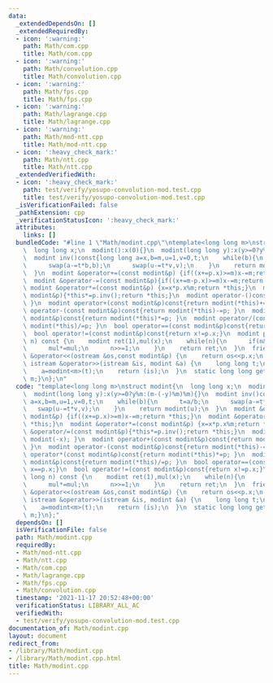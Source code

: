 ```yaml
---
data:
  _extendedDependsOn: []
  _extendedRequiredBy:
  - icon: ':warning:'
    path: Math/com.cpp
    title: Math/com.cpp
  - icon: ':warning:'
    path: Math/convolution.cpp
    title: Math/convolution.cpp
  - icon: ':warning:'
    path: Math/fps.cpp
    title: Math/fps.cpp
  - icon: ':warning:'
    path: Math/lagrange.cpp
    title: Math/lagrange.cpp
  - icon: ':warning:'
    path: Math/mod-ntt.cpp
    title: Math/mod-ntt.cpp
  - icon: ':heavy_check_mark:'
    path: Math/ntt.cpp
    title: Math/ntt.cpp
  _extendedVerifiedWith:
  - icon: ':heavy_check_mark:'
    path: test/verify/yosupo-convolution-mod.test.cpp
    title: test/verify/yosupo-convolution-mod.test.cpp
  _isVerificationFailed: false
  _pathExtension: cpp
  _verificationStatusIcon: ':heavy_check_mark:'
  attributes:
    links: []
  bundledCode: "#line 1 \"Math/modint.cpp\"\ntemplate<long long m>\nstruct modint{\n\
    \  long long x;\n  modint():x(0){}\n  modint(long long y):x(y>=0?y%m:(m-(-y)%m)%m){}\n\
    \  modint inv()const{long long a=x,b=m,u=1,v=0,t;\n    while(b){\n      t=a/b;\n\
    \      swap(a-=t*b,b);\n      swap(u-=t*v,v);\n    }\n    return modint(u);\n\
    \  }\n  modint &operator+=(const modint&p) {if((x+=p.x)>=m)x-=m;return *this;}\n\
    \  modint &operator-=(const modint&p){if((x+=m-p.x)>=m)x-=m;return *this;}\n \
    \ modint &operator*=(const modint&p) {x=x*p.x%m;return *this;}\n  modint &operator/=(const\
    \ modint&p){*this*=p.inv();return *this;}\n  modint operator-()const{return modint(-x);\
    \ }\n  modint operator+(const modint&p)const{return modint(*this)+=p; }\n  modint\
    \ operator-(const modint&p)const{return modint(*this)-=p; }\n  modint operator*(const\
    \ modint&p)const{return modint(*this)*=p; }\n  modint operator/(const modint&p)const{return\
    \ modint(*this)/=p; }\n  bool operator==(const modint&p)const{return x==p.x;}\n\
    \  bool operator!=(const modint&p)const{return x!=p.x;}\n  modint pow(long long\
    \ n) const {\n    modint ret(1),mul(x);\n    while(n){\n      if(n&1)ret*=mul;\n\
    \      mul*=mul;\n      n>>=1;\n    }\n    return ret;\n  }\n  friend ostream\
    \ &operator<<(ostream &os,const modint&p) {\n    return os<<p.x;\n  }\n  friend\
    \ istream &operator>>(istream &is, modint &a) {\n    long long t;\n    is>>t;\n\
    \    a=modint<m>(t);\n    return (is);\n  }\n  static long long get_mod(){return\
    \ m;}\n};\n"
  code: "template<long long m>\nstruct modint{\n  long long x;\n  modint():x(0){}\n\
    \  modint(long long y):x(y>=0?y%m:(m-(-y)%m)%m){}\n  modint inv()const{long long\
    \ a=x,b=m,u=1,v=0,t;\n    while(b){\n      t=a/b;\n      swap(a-=t*b,b);\n   \
    \   swap(u-=t*v,v);\n    }\n    return modint(u);\n  }\n  modint &operator+=(const\
    \ modint&p) {if((x+=p.x)>=m)x-=m;return *this;}\n  modint &operator-=(const modint&p){if((x+=m-p.x)>=m)x-=m;return\
    \ *this;}\n  modint &operator*=(const modint&p) {x=x*p.x%m;return *this;}\n  modint\
    \ &operator/=(const modint&p){*this*=p.inv();return *this;}\n  modint operator-()const{return\
    \ modint(-x); }\n  modint operator+(const modint&p)const{return modint(*this)+=p;\
    \ }\n  modint operator-(const modint&p)const{return modint(*this)-=p; }\n  modint\
    \ operator*(const modint&p)const{return modint(*this)*=p; }\n  modint operator/(const\
    \ modint&p)const{return modint(*this)/=p; }\n  bool operator==(const modint&p)const{return\
    \ x==p.x;}\n  bool operator!=(const modint&p)const{return x!=p.x;}\n  modint pow(long\
    \ long n) const {\n    modint ret(1),mul(x);\n    while(n){\n      if(n&1)ret*=mul;\n\
    \      mul*=mul;\n      n>>=1;\n    }\n    return ret;\n  }\n  friend ostream\
    \ &operator<<(ostream &os,const modint&p) {\n    return os<<p.x;\n  }\n  friend\
    \ istream &operator>>(istream &is, modint &a) {\n    long long t;\n    is>>t;\n\
    \    a=modint<m>(t);\n    return (is);\n  }\n  static long long get_mod(){return\
    \ m;}\n};"
  dependsOn: []
  isVerificationFile: false
  path: Math/modint.cpp
  requiredBy:
  - Math/mod-ntt.cpp
  - Math/ntt.cpp
  - Math/com.cpp
  - Math/lagrange.cpp
  - Math/fps.cpp
  - Math/convolution.cpp
  timestamp: '2021-11-17 20:52:48+00:00'
  verificationStatus: LIBRARY_ALL_AC
  verifiedWith:
  - test/verify/yosupo-convolution-mod.test.cpp
documentation_of: Math/modint.cpp
layout: document
redirect_from:
- /library/Math/modint.cpp
- /library/Math/modint.cpp.html
title: Math/modint.cpp
---
```

